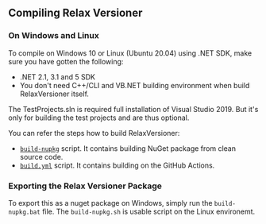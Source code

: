 ## Compiling Relax Versioner
### On Windows and Linux

To compile on Windows 10 or Linux (Ubuntu 20.04) using .NET SDK, make sure you have gotten the following:

* .NET 2.1, 3.1 and 5 SDK
* You don't need C++/CLI and VB.NET building environment when build RelaxVersioner itself.

The TestProjects.sln is required full installation of Visual Studio 2019.
But it's only for building the test projects and are thus optional.

You can refer the steps how to build RelaxVersioner:

* [`build-nupkg`](/build-nupkg.sh) script. It contains building NuGet package from clean source code.
* [`build.yml`](/.github/workflows/build.yml`) script. It contains building on the GitHub Actions.

### Exporting the Relax Versioner Package

To export this as a nuget package on Windows, simply run the `build-nupkg.bat` file.
The `build-nupkg.sh` is usable script on the Linux environemt.

